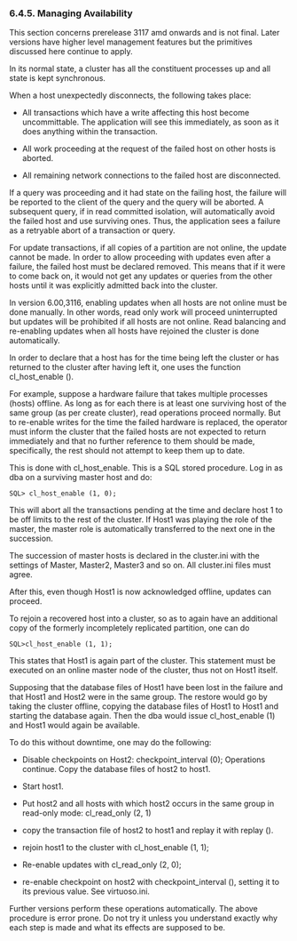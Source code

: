 <div id="faultfaulttolermng" class="section">

<div class="titlepage">

<div>

<div>

### 6.4.5. Managing Availability

</div>

</div>

</div>

This section concerns prerelease 3117 amd onwards and is not final.
Later versions have higher level management features but the primitives
discussed here continue to apply.

In its normal state, a cluster has all the constituent processes up and
all state is kept synchronous.

When a host unexpectedly disconnects, the following takes place:

<div class="itemizedlist">

- All transactions which have a write affecting this host become
  uncommittable. The application will see this immediately, as soon as
  it does anything within the transaction.

- All work proceeding at the request of the failed host on other hosts
  is aborted.

- All remaining network connections to the failed host are disconnected.

</div>

If a query was proceeding and it had state on the failing host, the
failure will be reported to the client of the query and the query will
be aborted. A subsequent query, if in read committed isolation, will
automatically avoid the failed host and use surviving ones. Thus, the
application sees a failure as a retryable abort of a transaction or
query.

For update transactions, if all copies of a partition are not online,
the update cannot be made. In order to allow proceeding with updates
even after a failure, the failed host must be declared removed. This
means that if it were to come back on, it would not get any updates or
queries from the other hosts until it was explicitly admitted back into
the cluster.

In version 6.00,3116, enabling updates when all hosts are not online
must be done manually. In other words, read only work will proceed
uninterrupted but updates will be prohibited if all hosts are not
online. Read balancing and re-enabling updates when all hosts have
rejoined the cluster is done automatically.

In order to declare that a host has for the time being left the cluster
or has returned to the cluster after having left it, one uses the
function cl_host_enable ().

For example, suppose a hardware failure that takes multiple processes
(hosts) offline. As long as for each there is at least one surviving
host of the same group (as per create cluster), read operations proceed
normally. But to re-enable writes for the time the failed hardware is
replaced, the operator must inform the cluster that the failed hosts are
not expected to return immediately and that no further reference to them
should be made, specifically, the rest should not attempt to keep them
up to date.

This is done with cl_host_enable. This is a SQL stored procedure. Log in
as dba on a surviving master host and do:

``` programlisting
SQL> cl_host_enable (1, 0);
```

This will abort all the transactions pending at the time and declare
host 1 to be off limits to the rest of the cluster. If Host1 was playing
the role of the master, the master role is automatically transferred to
the next one in the succession.

The succession of master hosts is declared in the cluster.ini with the
settings of Master, Master2, Master3 and so on. All cluster.ini files
must agree.

After this, even though Host1 is now acknowledged offline, updates can
proceed.

To rejoin a recovered host into a cluster, so as to again have an
additional copy of the formerly incompletely replicated partition, one
can do

``` programlisting
SQL>cl_host_enable (1, 1);
```

This states that Host1 is again part of the cluster. This statement must
be executed on an online master node of the cluster, thus not on Host1
itself.

Supposing that the database files of Host1 have been lost in the failure
and that Host1 and Host2 were in the same group. The restore would go by
taking the cluster offline, copying the database files of Host1 to Host1
and starting the database again. Then the dba would issue cl_host_enable
(1) and Host1 would again be available.

To do this without downtime, one may do the following:

<div class="itemizedlist">

- Disable checkpoints on Host2: checkpoint_interval (0); Operations
  continue. Copy the database files of host2 to host1.

- Start host1.

- Put host2 and all hosts with which host2 occurs in the same group in
  read-only mode: cl_read_only (2, 1)

- copy the transaction file of host2 to host1 and replay it with replay
  ().

- rejoin host1 to the cluster with cl_host_enable (1, 1);

- Re-enable updates with cl_read_only (2, 0);

- re-enable checkpoint on host2 with checkpoint_interval (), setting it
  to its previous value. See virtuoso.ini.

</div>

Further versions perform these operations automatically. The above
procedure is error prone. Do not try it unless you understand exactly
why each step is made and what its effects are supposed to be.

</div>
